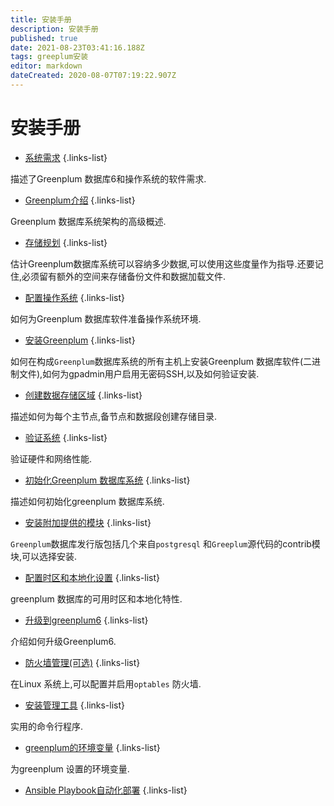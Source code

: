 ```yaml
---
title: 安装手册
description: 安装手册
published: true
date: 2021-08-23T03:41:16.188Z
tags: greeplum安装
editor: markdown
dateCreated: 2020-08-07T07:19:22.907Z
---
```


# 安装手册

 - [系统需求](/zh/greenplum/安装/系统需求)
{.links-list}

描述了Greenplum 数据库6和操作系统的软件需求.
- [Greenplum介绍](/zh/greenplum/安装/Greenplum介绍)
{.links-list}
 
Greenplum 数据库系统架构的高级概述.

- [存储规划](/zh/greenplum/安装/存储规划)
{.links-list}

估计Greenplum数据库系统可以容纳多少数据,可以使用这些度量作为指导.还要记住,必须留有额外的空间来存储备份文件和数据加载文件.

- [配置操作系统](/zh/greenplum/安装/配置操作系统)
{.links-list}

如何为Greenplum 数据库软件准备操作系统环境.
- [安装Greenplum](/zh/greenplum/安装/安装greenplum)
{.links-list}

如何在构成`Greenplum`数据库系统的所有主机上安装Greenplum 数据库软件(二进制文件),如何为gpadmin用户启用无密码SSH,以及如何验证安装.

- [创建数据存储区域](/zh/greenplum/安装/创建数据存储区域)
{.links-list}

描述如何为每个主节点,备节点和数据段创建存储目录.

- [验证系统](/zh/greenplum/安装/验证系统)
{.links-list}

验证硬件和网络性能.
- [初始化Greenplum 数据库系统](/zh/greenplum/安装/初始化Greenplum数据库系统)
{.links-list}


描述如何初始化greenplum 数据库系统.

 
- [安装附加提供的模块](/zh/greenplum/安装/安装附加提供的模块)
{.links-list}

`Greenplum`数据库发行版包括几个来自`postgresql` 和`Greeplum`源代码的contrib模块,可以选择安装.


- [配置时区和本地化设置](/zh/greenplum/安装/配置时区和本地化设置)
{.links-list}

greenplum 数据库的可用时区和本地化特性.

- [升级到greenplum6](/zh/greenplum/安装/升级到greenplum6)
{.links-list}

介绍如何升级Greenplum6.

- [防火墙管理(可选)](/zh/greenplum/安装/防火墙管理)
{.links-list}

在Linux 系统上,可以配置并启用`optables` 防火墙.

- [安装管理工具](/zh/greenplum/安装/安装管理工具)
{.links-list}

实用的命令行程序.

- [greenplum的环境变量](/zh/greenplum/安装/greenplum的环境变量)
{.links-list}

为greenplum 设置的环境变量.

- [Ansible Playbook自动化部署](/zh/greenplum/安装/ansibleplaybook)
{.links-list}